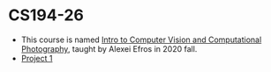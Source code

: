 # CS194-26
* This course is named [Intro to Computer Vision and Computational Photography](https://inst.eecs.berkeley.edu/~cs194-26/fa20/), taught by Alexei Efros in 2020 fall.
* [Project 1](https://inst.eecs.berkeley.edu/~cs194-26/fa20/upload/files/proj1/cs194-26-aaq/)
